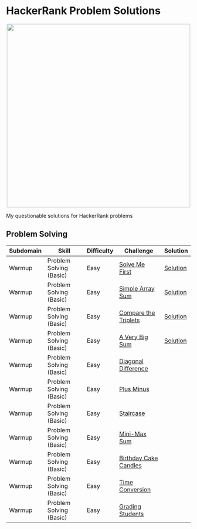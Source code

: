 # HackerRank Problem Solutions

<p align="center" width="100%">
  <img src = https://wizardsourcer.com/wp-content/uploads/2021/10/HackerRank-logo.png width = "500">
</p>

My questionable solutions for HackerRank problems

Problem Solving
---

| Subdomain | Skill | Difficulty | Challenge | Solution
|---|---|---|---|---|
| Warmup | Problem Solving (Basic) | Easy | [Solve Me First](https://www.hackerrank.com/challenges/solve-me-first/problem) | [Solution](https://github.com/nadiarizkyhairunnisa/hackerrank-solutions/tree/main/algorithms/Solve%20Me%20First)
| Warmup | Problem Solving (Basic) | Easy | [Simple Array Sum](https://www.hackerrank.com/challenges/simple-array-sum/problem) | [Solution](https://github.com/nadiarizkyhairunnisa/hackerrank-solutions/tree/main/algorithms/Simple%20Array%20Sum)
| Warmup | Problem Solving (Basic) | Easy | [Compare the Triplets](https://www.hackerrank.com/challenges/compare-the-triplets/problem) | [Solution](https://github.com/nadiarizkyhairunnisa/hackerrank-solutions/tree/main/algorithms/Compare%20The%20Triplets)
| Warmup | Problem Solving (Basic) | Easy | [A Very Big Sum](https://www.hackerrank.com/challenges/a-very-big-sum/problem) | [Solution](https://github.com/nadiarizkyhairunnisa/hackerrank-solutions/tree/main/algorithms/A%20Very%20Big%20Sum)
| Warmup | Problem Solving (Basic) | Easy | [Diagonal Difference](https://www.hackerrank.com/challenges/diagonal-difference/problem) |
| Warmup | Problem Solving (Basic) | Easy | [Plus Minus](https://www.hackerrank.com/challenges/plus-minus/problem) |
| Warmup | Problem Solving (Basic) | Easy | [Staircase](https://www.hackerrank.com/challenges/staircase/problem) |
| Warmup | Problem Solving (Basic) | Easy | [Mini-Max Sum](https://www.hackerrank.com/challenges/mini-max-sum/problem) |
| Warmup | Problem Solving (Basic) | Easy | [Birthday Cake Candles](https://www.hackerrank.com/challenges/birthday-cake-candles/problem) |
| Warmup | Problem Solving (Basic) | Easy | [Time Conversion](https://www.hackerrank.com/challenges/time-conversion/problem) |
| Warmup | Problem Solving (Basic) | Easy | [Grading Students](https://www.hackerrank.com/challenges/grading/problem) |



